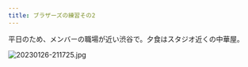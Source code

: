 ```yaml
---
title: ブラザーズの練習その2
---
```


平日のため、メンバーの職場が近い渋谷で。夕食はスタジオ近くの中華屋。

![20230126-211725.jpg](https://ceshmina-photos.s3.ap-northeast-1.amazonaws.com/medium/202301/20230126-211725.jpg)
